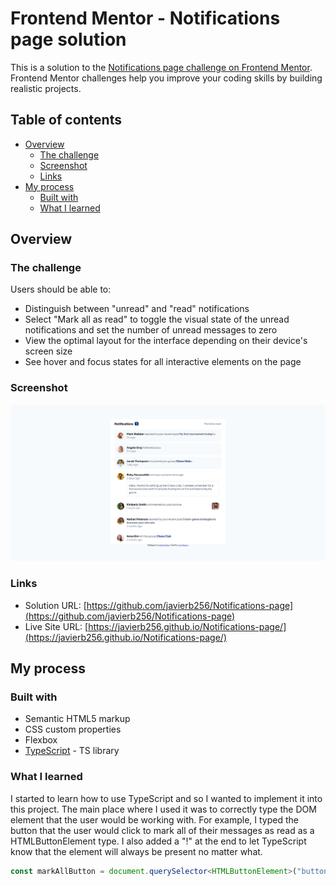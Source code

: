 # Frontend Mentor - Notifications page solution

This is a solution to the [Notifications page challenge on Frontend Mentor](https://www.frontendmentor.io/challenges/notifications-page-DqK5QAmKbC). Frontend Mentor challenges help you improve your coding skills by building realistic projects. 

## Table of contents

- [Overview](#overview)
  - [The challenge](#the-challenge)
  - [Screenshot](#screenshot)
  - [Links](#links)
- [My process](#my-process)
  - [Built with](#built-with)
  - [What I learned](#what-i-learned)

## Overview

### The challenge

Users should be able to:

- Distinguish between "unread" and "read" notifications
- Select "Mark all as read" to toggle the visual state of the unread notifications and set the number of unread messages to zero
- View the optimal layout for the interface depending on their device's screen size
- See hover and focus states for all interactive elements on the page

### Screenshot

![website screenshot](./assets/images/screenshot.png)


### Links

- Solution URL: [https://github.com/javierb256/Notifications-page](https://github.com/javierb256/Notifications-page)
- Live Site URL: [https://javierb256.github.io/Notifications-page/](https://javierb256.github.io/Notifications-page/)

## My process

### Built with

- Semantic HTML5 markup
- CSS custom properties
- Flexbox
- [TypeScript](https://www.typescriptlang.org/) - TS library


### What I learned

I started to learn how to use TypeScript and so I wanted to implement it into this project. The main place where I used it was to correctly type the DOM element that the user would be working with. For example, I typed the button that the user would click to mark all of their messages as read as a HTMLButtonElement type. I also added a "!" at the end to let TypeScript know that the element will always be present no matter what.

```ts
const markAllButton = document.querySelector<HTMLButtonElement>("button")!;

```
